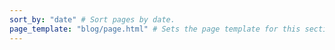 ```yaml
---
sort_by: "date" # Sort pages by date.
page_template: "blog/page.html" # Sets the page template for this section to the blog one.
---
```

